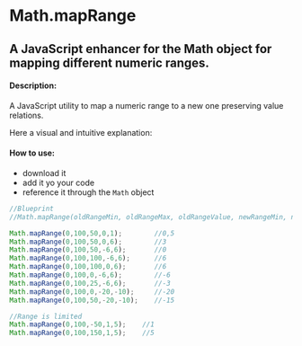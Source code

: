 # Math.mapRange

## A JavaScript enhancer for the Math object for mapping different numeric ranges.

#### Description:
A JavaScript utility to map a numeric range to a new one preserving value relations.

Here a visual and intuitive explanation:


#### How to use:
- download it
- add it yo your code
- reference it through the `Math` object
```javascript
//Blueprint
//Math.mapRange(oldRangeMin, oldRangeMax, oldRangeValue, newRangeMin, newRangeMax) : returns newRangeValue

Math.mapRange(0,100,50,0,1);        //0,5
Math.mapRange(0,100,50,0,6);        //3
Math.mapRange(0,100,50,-6,6);       //0
Math.mapRange(0,100,100,-6,6);      //6
Math.mapRange(0,100,100,0,6);       //6
Math.mapRange(0,100,0,-6,6);        //-6
Math.mapRange(0,100,25,-6,6);       //-3
Math.mapRange(0,100,0,-20,-10);     //-20
Math.mapRange(0,100,50,-20,-10);    //-15

//Range is limited
Math.mapRange(0,100,-50,1,5);    //1
Math.mapRange(0,100,150,1,5);    //5
```